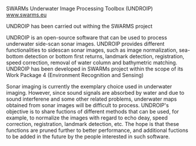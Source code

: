 SWARMs Underwater Image Processing Toolbox (UNDROIP) 
www.swarms.eu

UNDROIP has been carried out withing the SWARMS project

UNDROIP is an open-source software that can be used to process underwater side-scan sonar images. UNDROIP provides different functionalities to sidescan sonar images, such as image normalization, sea-bottom detection or bottom first returns, landmark detection, registration, speed correction, removal of water column and bathymetric matching. UNDROIP has been developed in SWARMs project within the scope of its Work Package 4 (Environment Recognition and Sensing)


Sonar imaging is currently the exemplary choice used in underwater imaging. However, since sound signals are absorbed by water and due to sound interferene and some other related problems, underwater maps obtained from sonar images will be difficult to process. UNDROIP's objective is to share fuctions of different methods that can be used, for example, to normalize the images with regard to echo deay, speed correction, registration, landmark detection, etc. The hope is that these functions are pruned further to better performance, and additional fuctions to be added in the future by the people interested in such software.
